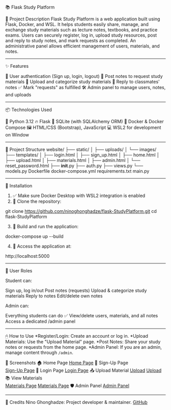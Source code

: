 📚 Flask Study Platform

🚀 Project Description
Flask Study Platform is a web application built using Flask, Docker, and WSL. It helps students easily share, manage, and exchange study materials such as lecture notes, 
textbooks, and practice exams. Users can securely register, log in, upload study resources, post and reply to study notes, and mark requests as completed. 
An administrative panel allows efficient management of users, materials, and notes.

-----------------------------------------
✨ Features

🔐 User authentication (Sign up, login, logout)
📝 Post notes to request study materials
📂 Upload and categorize study materials
💬 Reply to classmates' notes
✅ Mark "requests" as fulfilled
🛠 Admin panel to manage users, notes, and uploads

-----------------------------------------
📦 Technologies Used

🐍 Python 3.12
🔥 Flask
🐬 SQLite (with SQLAlchemy ORM)
🐳 Docker & Docker Compose
🖼 HTML/CSS (Bootstrap), JavaScript
💻 WSL2 for development on Window

-----------------------------------------
📂 Project Structure
website/
├── static/
│   ├── uploads/
│   └── images/
├── templates/
│   ├── login.html
│   ├── sign_up.html
│   ├── home.html
│   ├── upload.html
│   ├── materials.html
│   ├── admin.html
│   └── reset_password.html
├── __init__.py
├── auth.py
├── views.py
└── models.py
Dockerfile
docker-compose.yml
requirements.txt
main.py

------------------------------------------
🔧 Installation

1. ✅ Make sure Docker Desktop with WSL2 integration is enabled
2. 📁 Clone the repository:

git clone https://github.com/ninoghonghadze/flask-StudyPlatform.git
cd flask-StudyPlatform

3. 🐳 Build and run the application:

docker-compose up --build

4. 🔗 Access the application at:

http://localhost:5000

-----------------------------------------
👥 User Roles

Student can:

Sign up, log in/out
Post notes (requests)
Upload & categorize study materials
Reply to notes
Edit/delete own notes

Admin can:

Everything students can do ✅
View/delete users, materials, and all notes
Access a dedicated /admin panel

-----------------------------------------
🖱 How to Use
*Register/Login: Create an account or log in.
*Upload Materials: Use the "Upload Material" page.
*Post Notes: Share your study notes or requests from the home page.
*Admin Panel: If you are an admin, manage content through `/admin`.

📸 Screenshots
🏠 Home Page
[Home Page](static/images/screenshot_home.png)
📝 Sign-Up Page  
[Sign-Up Page](static/images/screenshot_sign-up.png)
🔐 Login Page
[Login Page](static/images/screenshot_log-in.png)
📤 Upload Material
[Upload](static/images/screenshot_upload.png)
[Upload](static/images/screenshot_upload(1).png)
📚 View Materials  
[Materials Page](static/images/screenshot_material.png)
[Materials Page](static/images/screenshot_material(1).png)
🛡 Admin Panel
[Admin Panel](static/images/screenshot_admin.png)

-----------------------------------------
🙌 Credits
Nino Ghonghadze: Project developer & maintainer. [GitHub](https://github.com/ninoghonghadze)



